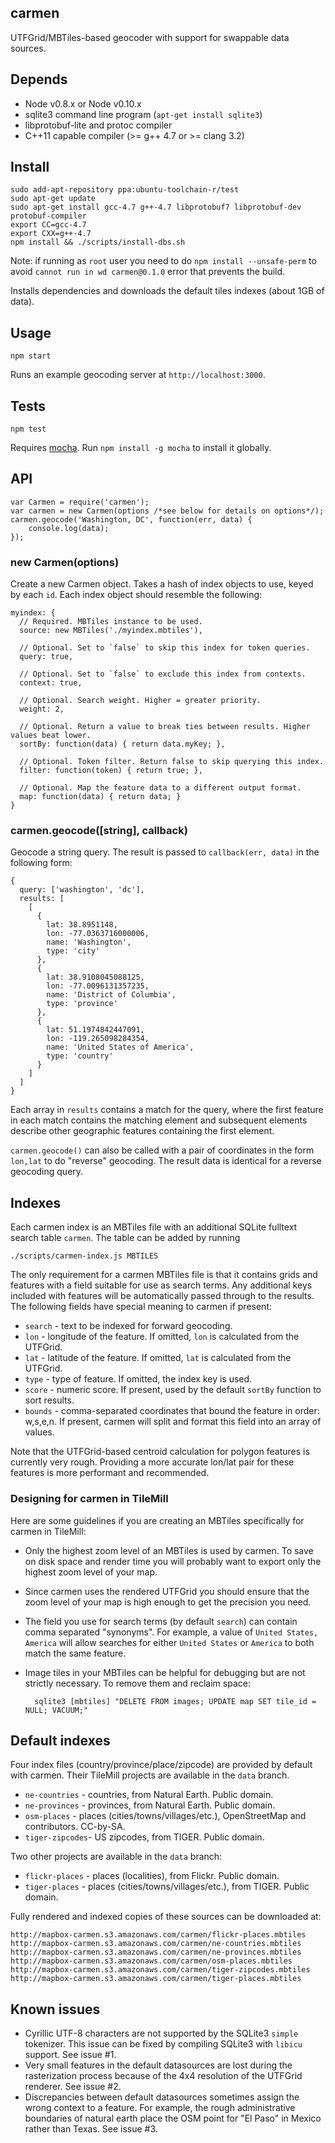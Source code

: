 carmen
------
UTFGrid/MBTiles-based geocoder with support for swappable data sources.

## Depends

 - Node v0.8.x or Node v0.10.x
 - sqlite3 command line program (`apt-get install sqlite3`)
 - libprotobuf-lite and protoc compiler
 - C++11 capable compiler (>= g++ 4.7 or >= clang 3.2)

## Install

    sudo add-apt-repository ppa:ubuntu-toolchain-r/test
    sudo apt-get update
    sudo apt-get install gcc-4.7 g++-4.7 libprotobuf7 libprotobuf-dev protobuf-compiler
    export CC=gcc-4.7
    export CXX=g++-4.7
    npm install && ./scripts/install-dbs.sh

Note: if running as `root` user you need to do `npm install --unsafe-perm` to avoid `cannot run in wd carmen@0.1.0` error that prevents the build.

Installs dependencies and downloads the default tiles indexes (about 1GB of data).

## Usage

    npm start

Runs an example geocoding server at `http://localhost:3000`.

## Tests

    npm test

Requires [mocha](http://visionmedia.github.com/mocha/). Run `npm install -g mocha` to install it globally.

## API

    var Carmen = require('carmen');
    var carmen = new Carmen(options /*see below for details on options*/);
    carmen.geocode('Washington, DC', function(err, data) {
        console.log(data);
    });

### new Carmen(options)

Create a new Carmen object. Takes a hash of index objects to use, keyed by each `id`. Each index object should resemble the following:

    myindex: {
      // Required. MBTiles instance to be used.
      source: new MBTiles('./myindex.mbtiles'),

      // Optional. Set to `false` to skip this index for token queries.
      query: true,

      // Optional. Set to `false` to exclude this index from contexts.
      context: true,

      // Optional. Search weight. Higher = greater priority.
      weight: 2,

      // Optional. Return a value to break ties between results. Higher values beat lower.
      sortBy: function(data) { return data.myKey; },

      // Optional. Token filter. Return false to skip querying this index.
      filter: function(token) { return true; },

      // Optional. Map the feature data to a different output format.
      map: function(data) { return data; }
    }

### carmen.geocode([string], callback)

Geocode a string query. The result is passed to `callback(err, data)` in the following form:

    {
      query: ['washington', 'dc'],
      results: [
        [
          {
            lat: 38.8951148,
            lon: -77.0363716000006,
            name: 'Washington',
            type: 'city'
          },
          {
            lat: 38.9108045088125,
            lon: -77.0096131357235,
            name: 'District of Columbia',
            type: 'province'
          },
          {
            lat: 51.1974842447091,
            lon: -119.265098284354,
            name: 'United States of America',
            type: 'country'
          }
        ]
      ]
    }

Each array in `results` contains a match for the query, where the first feature in each match contains the matching element and subsequent elements describe other geographic features containing the first element.

`carmen.geocode()` can also be called with a pair of coordinates in the form `lon,lat` to do "reverse" geocoding. The result data is identical for a reverse geocoding query.

## Indexes

Each carmen index is an MBTiles file with an additional SQLite fulltext search table `carmen`. The table can be added by running

    ./scripts/carmen-index.js MBTILES

The only requirement for a carmen MBTiles file is that it contains grids and features with a field suitable for use as search terms. Any additional keys included with features will be automatically passed through to the results. The following fields have special meaning to carmen if present:

- `search` - text to be indexed for forward geocoding.
- `lon` - longitude of the feature. If omitted, `lon` is calculated from the UTFGrid.
- `lat` - latitude of the feature. If omitted, `lat` is calculated from the UTFGrid.
- `type` - type of feature. If omitted, the index key is used.
- `score` - numeric score. If present, used by the default `sortBy` function to sort results.
- `bounds` - comma-separated coordinates that bound the feature in order: w,s,e,n. If present, carmen will split and format this field into an array of values.

Note that the UTFGrid-based centroid calculation for polygon features is currently very rough. Providing a more accurate lon/lat pair for these features is more performant and recommended.

### Designing for carmen in TileMill

Here are some guidelines if you are creating an MBTiles specifically for carmen in TileMill:

- Only the highest zoom level of an MBTiles is used by carmen. To save on disk space and render time you will probably want to export only the highest zoom level of your map.
- Since carmen uses the rendered UTFGrid you should ensure that the zoom level of your map is high enough to get the precision you need. 
- The field you use for search terms (by default `search`) can contain comma separated "synonyms". For example, a value of `United States, America` will allow searches for either `United States` or `America` to both match the same feature.
- Image tiles in your MBTiles can be helpful for debugging but are not strictly necessary. To remove them and reclaim space:

        sqlite3 [mbtiles] "DELETE FROM images; UPDATE map SET tile_id = NULL; VACUUM;"

## Default indexes

Four index files (country/province/place/zipcode) are provided by default with carmen. Their TileMill projects are available in the `data` branch.

- `ne-countries` - countries, from Natural Earth. Public domain.
- `ne-provinces` - provinces, from Natural Earth. Public domain.
- `osm-places` - places (cities/towns/villages/etc.), OpenStreetMap and contributors. CC-by-SA.
- `tiger-zipcodes`- US zipcodes, from TIGER. Public domain.

Two other projects are available in the `data` branch:

- `flickr-places` - places (localities), from Flickr. Public domain.
- `tiger-places` - places (cities/towns/villages/etc.), from TIGER. Public domain.

Fully rendered and indexed copies of these sources can be downloaded at:

    http://mapbox-carmen.s3.amazonaws.com/carmen/flickr-places.mbtiles
    http://mapbox-carmen.s3.amazonaws.com/carmen/ne-countries.mbtiles
    http://mapbox-carmen.s3.amazonaws.com/carmen/ne-provinces.mbtiles
    http://mapbox-carmen.s3.amazonaws.com/carmen/osm-places.mbtiles
    http://mapbox-carmen.s3.amazonaws.com/carmen/tiger-zipcodes.mbtiles
    http://mapbox-carmen.s3.amazonaws.com/carmen/tiger-places.mbtiles

## Known issues

- Cyrillic UTF-8 characters are not supported by the SQLite3 `simple` tokenizer. This issue can be fixed by compiling SQLite3 with `libicu` support. See issue #1.
- Very small features in the default datasources are lost during the rasterization process because of the 4x4 resolution of the UTFGrid renderer. See issue #2.
- Discrepancies between default datasources sometimes assign the wrong context to a feature. For example, the rough administrative boundaries of natural earth place the OSM point for "El Paso" in Mexico rather than Texas. See issue #3.
